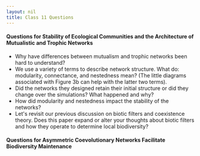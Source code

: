 ```yaml
---
layout: nil
title: Class 11 Questions
---
```


#### Questions for Stability of Ecological Communities and the Architecture of Mutualistic and Trophic Networks

* Why have differences between mutualism and trophic networks been hard to understand?
* We use a variety of terms to describe network structure. What do: modularity, connectance, and nestedness mean? (The little diagrams associated with Figure 3b can help with the latter two terms).
* Did the networks they designed retain their initial structure or did they change over the simulations? What happened and why?
* How did modularity and nestedness impact the stability of the networks?
* Let's revisit our previous discussion on biotic filters and coexistence theory. Does this paper expand or alter your thoughts about biotic filters and how they operate to determine local biodiversity?

#### Questions for Asymmetric Coevolutionary Networks Facilitate Biodiversity Maintenance

